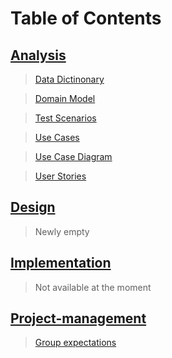 # Table of Contents

## [Analysis](/analysis/AnalysisNavigation.md)

> [Data Dictinonary](/analysis/DataDictionary.md)

> [Domain Model](/analysis/DomainModelShow.md)

> [Test Scenarios](/analysis/TestScenarios.md)

> [Use Cases](analysis/Use%20Cases.md)

> [Use Case Diagram](/analysis/UseCaseDiagram.md)

> [User Stories](/analysis/UserStories.md)

## [Design](/design/DesignNavigation.md)

> Newly empty

## [Implementation](/implementation/ImplementationNavigation.md)

> Not available at the moment

## [Project-management](/project-management/PRJmanagementNavigation.md)

> [Group expectations](/project-management/groupExpectations.md)
